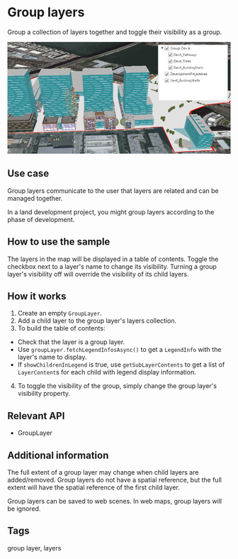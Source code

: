 # Group layers

Group a collection of layers together and toggle their visibility as a group.

![Image of group layers](GroupLayers.png)

## Use case  

Group layers communicate to the user that layers are related and can be managed together.

In a land development project, you might group layers according to the phase of development.

## How to use the sample

The layers in the map will be displayed in a table of contents. Toggle the checkbox next to a layer's name to change its visibility. Turning a group layer's visibility off will override the visibility of its child layers.

## How it works

1. Create an empty `GroupLayer`.
2. Add a child layer to the group layer's layers collection.
3. To build the table of contents:
  - Check that the layer is a group layer.
  - Use `groupLayer.fetchLegendInfosAsync()` to get a `LegendInfo` with the layer's name to display.
  - If `showChildrenInLegend` is true, use `getSubLayerContents` to get a list of `LayerContent`s for each child with legend display information.
4. To toggle the visibility of the group, simply change the group layer's visibility property.

## Relevant API

* GroupLayer

## Additional information

The full extent of a group layer may change when child layers are added/removed. Group layers do not have a spatial reference, but the full extent will have the spatial reference of the first child layer.

Group layers can be saved to web scenes. In web maps, group layers will be ignored.

## Tags

group layer, layers
